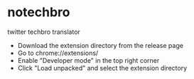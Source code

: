 # notechbro
twitter techbro translator

- Download the extension directory from the release page
- Go to chrome://extensions/
- Enable "Developer mode" in the top right corner
- Click "Load unpacked" and select the extension directory
